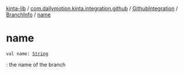 [kinta-lib](../../../index.md) / [com.dailymotion.kinta.integration.github](../../index.md) / [GithubIntegration](../index.md) / [BranchInfo](index.md) / [name](./name.md)

# name

`val name: `[`String`](https://kotlinlang.org/api/latest/jvm/stdlib/kotlin/-string/index.html)

: the name of the branch

